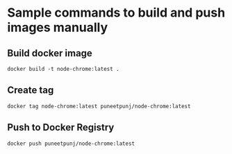 # Sample commands to build and push images manually

## Build docker image

```
docker build -t node-chrome:latest .
```

## Create tag

```
docker tag node-chrome:latest puneetpunj/node-chrome:latest
```

## Push to Docker Registry

```
docker push puneetpunj/node-chrome:latest
```
